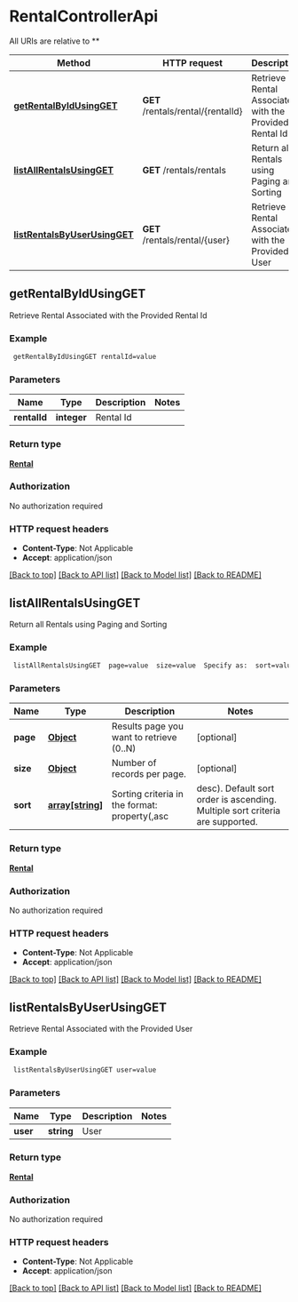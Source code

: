 # RentalControllerApi

All URIs are relative to **

Method | HTTP request | Description
------------- | ------------- | -------------
[**getRentalByIdUsingGET**](RentalControllerApi.md#getRentalByIdUsingGET) | **GET** /rentals/rental/{rentalId} | Retrieve Rental Associated with the Provided Rental Id
[**listAllRentalsUsingGET**](RentalControllerApi.md#listAllRentalsUsingGET) | **GET** /rentals/rentals | Return all Rentals using Paging and Sorting
[**listRentalsByUserUsingGET**](RentalControllerApi.md#listRentalsByUserUsingGET) | **GET** /rentals/rental/{user} | Retrieve Rental Associated with the Provided User


## **getRentalByIdUsingGET**

Retrieve Rental Associated with the Provided Rental Id

### Example
```bash
 getRentalByIdUsingGET rentalId=value
```

### Parameters

Name | Type | Description  | Notes
------------- | ------------- | ------------- | -------------
 **rentalId** | **integer** | Rental Id |

### Return type

[**Rental**](Rental.md)

### Authorization

No authorization required

### HTTP request headers

 - **Content-Type**: Not Applicable
 - **Accept**: application/json

[[Back to top]](#) [[Back to API list]](../README.md#documentation-for-api-endpoints) [[Back to Model list]](../README.md#documentation-for-models) [[Back to README]](../README.md)

## **listAllRentalsUsingGET**

Return all Rentals using Paging and Sorting

### Example
```bash
 listAllRentalsUsingGET  page=value  size=value  Specify as:  sort=value1 sort=value2 sort=...
```

### Parameters

Name | Type | Description  | Notes
------------- | ------------- | ------------- | -------------
 **page** | [**Object**](.md) | Results page you want to retrieve (0..N) | [optional]
 **size** | [**Object**](.md) | Number of records per page. | [optional]
 **sort** | [**array[string]**](string.md) | Sorting criteria in the format: property(,asc|desc). Default sort order is ascending. Multiple sort criteria are supported. | [optional]

### Return type

[**Rental**](Rental.md)

### Authorization

No authorization required

### HTTP request headers

 - **Content-Type**: Not Applicable
 - **Accept**: application/json

[[Back to top]](#) [[Back to API list]](../README.md#documentation-for-api-endpoints) [[Back to Model list]](../README.md#documentation-for-models) [[Back to README]](../README.md)

## **listRentalsByUserUsingGET**

Retrieve Rental Associated with the Provided User

### Example
```bash
 listRentalsByUserUsingGET user=value
```

### Parameters

Name | Type | Description  | Notes
------------- | ------------- | ------------- | -------------
 **user** | **string** | User |

### Return type

[**Rental**](Rental.md)

### Authorization

No authorization required

### HTTP request headers

 - **Content-Type**: Not Applicable
 - **Accept**: application/json

[[Back to top]](#) [[Back to API list]](../README.md#documentation-for-api-endpoints) [[Back to Model list]](../README.md#documentation-for-models) [[Back to README]](../README.md)

